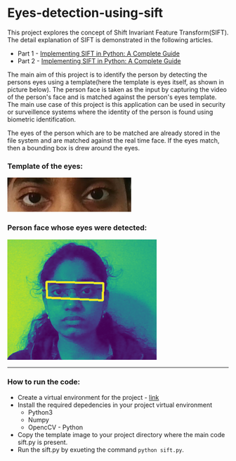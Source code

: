 # Eyes-detection-using-sift
This project explores the concept of Shift Invariant Feature Transform(SIFT). The detail explanation of SIFT is demonstrated in the following articles. 

* Part 1 - [Implementing SIFT in Python: A Complete Guide](https://medium.com/@russmislam/implementing-sift-in-python-a-complete-guide-part-1-306a99b50aa5)
* Part 2 - [Implementing SIFT in Python: A Complete Guide](https://medium.com/@russmislam/implementing-sift-in-python-a-complete-guide-part-2-c4350274be2b)

The main aim of this project is to identify the person by detecting the persons eyes using a template(here the template is eyes itself, as shown in picture below). The person face is taken as the input by capturing the video of the person's face and is matched against the person's eyes template. The main use case of this project is this application can be used in security or surveillence systems where the identity of the person is found using biometric identification. 

The eyes of the person which are to be matched are already stored in the file system and are matched against the real time face. If the eyes match, then a bounding box is drew around the eyes.

### Template of the eyes:
![alt text](https://github.com/LakshmiGayathri19/Eyes-detection-using-sift/blob/main/eyes.png)

### Person face whose eyes were detected:
![alt text](https://github.com/LakshmiGayathri19/Eyes-detection-using-sift/blob/main/Result.png)
 
---
### How to run the code:
* Create a virtual environment for the project - [link](https://www.google.com/url?sa=t&rct=j&q=&esrc=s&source=web&cd=&cad=rja&uact=8&ved=2ahUKEwj84bKm5Jj_AhXwlWoFHfqnBtUQFnoECA8QAQ&url=https%3A%2F%2Fdocs.python.org%2F3%2Flibrary%2Fvenv.html&usg=AOvVaw1SQ6VGTcJCX7W6wOs1SpnV)
* Install the required depedencies in your project virtual environment
    * Python3
    * Numpy
    * OpencCV - Python
* Copy the template image to your project directory where the main code sift.py is present.
* Run the sift.py by exueting the command `python sift.py`.
